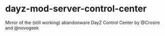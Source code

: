 # dayz-mod-server-control-center
Mirror of the (still working) abandonware DayZ Control Center by @Crosire and @novogeek
